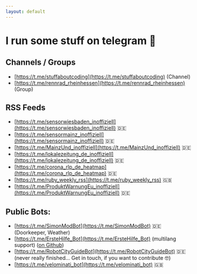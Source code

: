 ```yaml
---
layout: default
---
```


# I run some stuff on telegram 🤳

## Channels / Groups

- [https://t.me/stuffaboutcoding](https://t.me/stuffaboutcoding) (Channel)
- [https://t.me/rennrad_rheinhessen](https://t.me/rennrad_rheinhessen) (Group)

## RSS Feeds

- [https://t.me/sensorwiesbaden_inoffiziell](https://t.me/sensorwiesbaden_inoffiziell) 🇩🇪
- [https://t.me/sensormainz_inoffiziell](https://t.me/sensormainz_inoffiziell) 🇩🇪
- [https://t.me/MainzUnd_inoffiziell](https://t.me/MainzUnd_inoffiziell) 🇩🇪
- [https://t.me/lokalezeitung_de_inoffiziell](https://t.me/lokalezeitung_de_inoffiziell) 🇩🇪
- [https://t.me/corona_rlp_de_heatmap](https://t.me/corona_rlp_de_heatmap) 🇩🇪
- [https://t.me/ruby_weekly_rss](https://t.me/ruby_weekly_rss) 🇬🇧
- [https://t.me/ProduktWarnungEu_inoffiziell](https://t.me/ProduktWarnungEu_inoffiziell) 🇩🇪

## Public Bots:

- [https://t.me/SimonModBot](https://t.me/SimonModBot) 🇩🇪 (Doorkeeper, Weather)
- [https://t.me/ErsteHilfe_Bot](https://t.me/ErsteHilfe_Bot) (multilang support) ([on Github](https://github.com/simonneutert/first-aid-helper-telegram-bot))
- [https://t.me/RobotCityGuideBot](https://t.me/RobotCityGuideBot) 🇩🇪 (never really finished... Get in touch, if you want to contribute 🤓)
- [https://t.me/velominati_bot](https://t.me/velominati_bot) 🇬🇧
